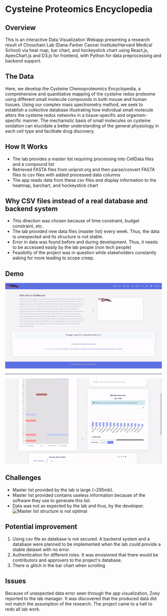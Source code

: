 # Cysteine Proteomics Encyclopedia


## Overview

This is an interactive Data Visualization Webapp presenting a research result of Chouchani Lab (Dana-Farber Cancer Institute/Harvard Medical School) via heat map, bar chart, and hockeystick chart using React.js, ApexChart.js and D3.js for frontend, with Python for data preprocessing and backend support.


## The Data

Here, we develop the Cysteine Chemoproteomics Encyclopedia, a comprehensive and quantitative mapping of the cysteine redox proteome using different small molecule compounds in both mouse and human tissues. Using our complex mass spectrometry method, we seek to establish a collective database illustrating how individual small molecule alters the cysteine redox networks in a tissue-specific and organism-specific manner. The mechanistic basis of small molecules on cysteine oxidation can elucidate a better understanding of the general physiology in each cell type and facilitate drug discovery.


## How It Works

- The lab provides a master list requiring processing into CellData files and a compound list
- Retrieved FASTA files from uniprot.org and then parse/convert FASTA files to csv files with added processed data columns
- The app reads data from these csv files and display information to the heatmap, barchart, and hockeystick chart


## Why CSV files instead of a real database and backend system
- This direction was chosen because of time constraint, budget constraint, etc.
- The lab provided new data files (master list) every week. Thus, the data is unexpected and its structure is not stable.
- Error in data was found before and during development. Thus, it needs to be accessed easily by the lab people (non tech people) 
- Feasibilty of the project was in question while stakeholders constantly asking for more leading to scope creep.


## Demo
![Demoing functionalities of heatmap barchart and search bar](public/images/heatmap-barchart-searchbar.gif)

----------------

![Demoing functionalities of hockey stick chart](public/images/hockeystickchart.gif)


## Challenges
- Master list provided by the lab is large (~295mb).
- Master list provided contains useless information because of the software they use to generate this list.
- Data was not as expected by the lab and thus, by the developer.
![Master list structure is not optimal](public/images/masterlistgivenbylab.gif)


## Potential improvement
1. Using csv file as database is not secured. A backend system and a database were planned to be implemented when the lab could provide a stable dataset with no error.
2. Authentication for different roles. It was envisioned that there would be contributors and approvers to the project's database.
3. There is glitch in the bar chart when scrolling


## Issues
Because of unexpected data error seen through the app visualization, Zoey reported to the lab manager. It was discovered that the produced data did not match the assumption of the research. The project came to a halt to redo all lab work.

